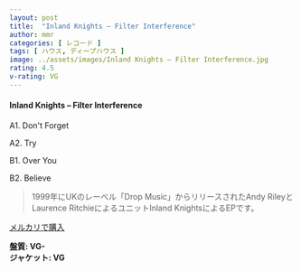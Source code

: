 ```yaml
---
layout: post
title:  "Inland Knights – Filter Interference"
author: mmr
categories: [ レコード ]
tags: [ ハウス, ディープハウス ]
image: ../assets/images/Inland Knights – Filter Interference.jpg
rating: 4.5
v-rating: VG
---
```


#### Inland Knights – Filter Interference

A1. Don't Forget

A2. Try

B1. Over You

B2. Believe

> 1999年にUKのレーベル「Drop Music」からリリースされたAndy RileyとLaurence RitchieによるユニットInland KnightsによるEPです。

[メルカリで購入](https://jp.mercari.com/item/m82392456293)

<div class="mt-4 mb-4 d-flex align-items-center">
<strong class="mr-1">盤質: VG-</strong>
</div>
<div class="mt-4 mb-4 d-flex align-items-center">
<strong class="mr-1">ジャケット: VG</strong>
</div>
